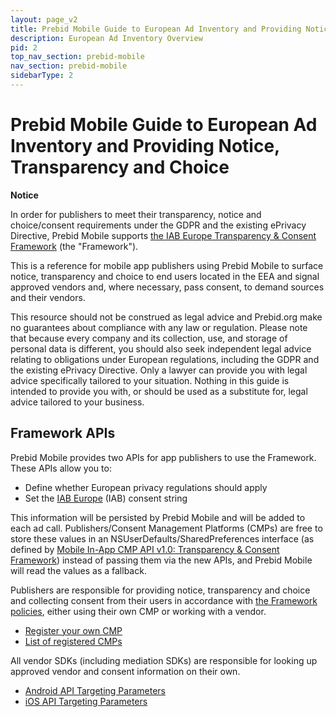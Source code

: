 ```yaml
---
layout: page_v2
title: Prebid Mobile Guide to European Ad Inventory and Providing Notice, Transparency and Choice
description: European Ad Inventory Overview
pid: 2
top_nav_section: prebid-mobile
nav_section: prebid-mobile
sidebarType: 2
---
```





# Prebid Mobile Guide to European Ad Inventory and Providing Notice, Transparency and Choice

<div class="alert alert-danger" role="alert">
  <strong>Notice</strong>
  <p>
  In order for publishers to meet their transparency, notice and choice/consent requirements under the GDPR and the existing ePrivacy Directive, Prebid Mobile supports <a href="http:///advertisingconsent.eu/">the IAB Europe Transparency & Consent Framework</a> (the "Framework").  
  </p>
  <p>
  This is a reference for mobile app publishers using Prebid Mobile to surface notice, transparency and choice to end users located in the EEA and signal approved vendors and, where necessary, pass consent, to demand sources and their vendors.  
  </p>
  <p>
  This resource should not be construed as legal advice and Prebid.org make no guarantees about compliance with any law or regulation.  Please note that because every company and its collection, use, and storage of personal data is different, you should also seek independent legal advice relating to obligations under European regulations, including the GDPR and the existing ePrivacy Directive. Only a lawyer can provide you with legal advice specifically tailored to your situation. Nothing in this guide is intended to provide you with, or should be used as a substitute for, legal advice tailored to your business.  
  </p>      
</div>

## Framework APIs

Prebid Mobile provides two APIs for app publishers to use the Framework. These APIs allow you to:

-   Define whether European privacy regulations should apply
-   Set the [IAB Europe](https://www.iabeurope.eu/) (IAB) consent string

This information will be persisted by Prebid Mobile and will be added to each ad call. Publishers/Consent Management Platforms (CMPs) are free to store these values in an NSUserDefaults/SharedPreferences interface (as defined by [Mobile In-App CMP API v1.0: Transparency & Consent Framework](https://github.com/InteractiveAdvertisingBureau/GDPR-Transparency-and-Consent-Framework/blob/master/Mobile%20In-App%20Consent%20APIs%20v1.0%20Final.md)) instead of passing them via the new APIs, and Prebid Mobile will read the values as a fallback.

Publishers are responsible for providing notice, transparency and choice and collecting consent from their users in accordance with [the Framework policies](http://advertisingconsent.eu/), either using their own CMP or working with a vendor.

-   [Register your own CMP](https://register.consensu.org/CMP)
-   [List of registered CMPs](https://advertisingconsent.eu/cmp-list/)

All vendor SDKs (including mediation SDKs) are responsible for looking up approved vendor and consent information on their own.

-   [Android API Targeting Parameters]({{site.github.url}}/prebid-mobile/targeting-params-android.html)
-   [iOS API Targeting Parameters]({{site.github.url}}/prebid-mobile/targeting-params-ios.html)


